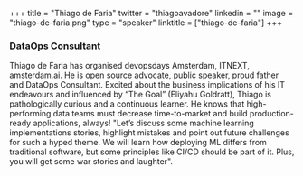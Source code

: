 +++
title = "Thiago de Faria"
twitter = "thiagoavadore"
linkedin = ""
image = "thiago-de-faria.png"
type = "speaker"
linktitle = ["thiago-de-faria"]
+++

<h3>DataOps Consultant</h3>

<p>Thiago de Faria has organised devopsdays Amsterdam, ITNEXT, amsterdam.ai. He is open source advocate, public speaker, proud father and DataOps Consultant. Excited about the business implications of his IT endeavours and influenced by “The Goal” (Eliyahu Goldratt), Thiago is pathologically curious and a continuous learner. He knows that high-performing data teams must decrease time-to-market and build production-ready applications, always!
"Let’s discuss some machine learning implementations stories, highlight mistakes and point out future challenges for such a hyped theme. We will learn how deploying ML differs from traditional software, but some principles like CI/CD should be part of it. Plus, you will get some war stories and laughter".</p>